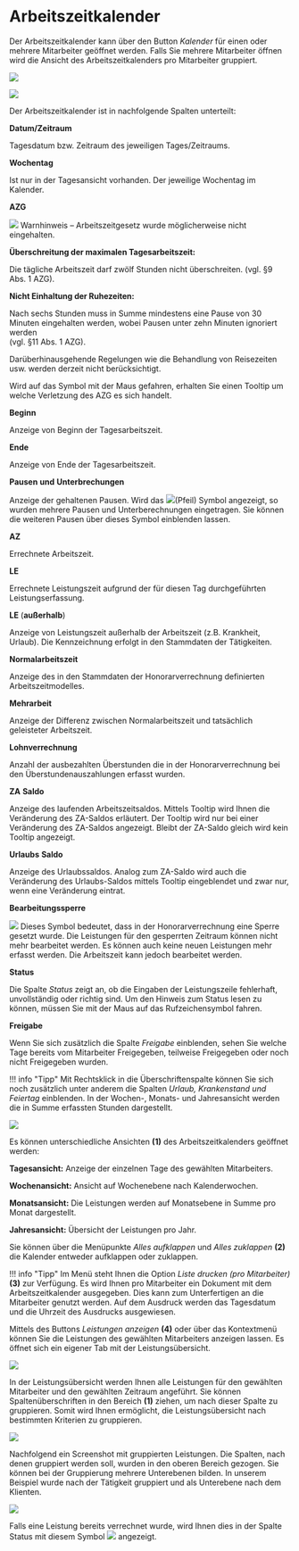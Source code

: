 # Arbeitszeitkalender

Der Arbeitszeitkalender kann über den Button *Kalender* für einen oder
mehrere Mitarbeiter geöffnet werden. Falls Sie mehrere Mitarbeiter
öffnen wird die Ansicht des Arbeitszeitkalenders pro Mitarbeiter
gruppiert.


![](<img/image137.png>)


![](<img/image171.png>)

Der Arbeitszeitkalender ist in nachfolgende Spalten unterteilt:

**Datum/Zeitraum**

Tagesdatum bzw. Zeitraum des jeweiligen Tages/Zeitraums.

**Wochentag**

Ist nur in der Tagesansicht vorhanden. Der jeweilige Wochentag im
Kalender.

**AZG**

![](<img/image139.png>) Warnhinweis –
Arbeitszeitgesetz wurde möglicherweise nicht eingehalten.

**Überschreitung der maximalen Tagesarbeitszeit:**

Die tägliche Arbeitszeit darf zwölf Stunden nicht überschreiten. (vgl.
§9 Abs. 1 AZG).

**Nicht Einhaltung der Ruhezeiten:**

Nach sechs Stunden muss in Summe mindestens eine Pause von 30 Minuten
eingehalten werden, wobei Pausen unter zehn Minuten ignoriert werden  
(vgl. §11 Abs. 1 AZG).

Darüberhinausgehende Regelungen wie die Behandlung von Reisezeiten usw.
werden derzeit nicht berücksichtigt.

Wird auf das Symbol mit der Maus gefahren, erhalten Sie einen Tooltip um
welche Verletzung des AZG es sich handelt.

**Beginn**

Anzeige von Beginn der Tagesarbeitszeit.

**Ende**

Anzeige von Ende der Tagesarbeitszeit.

**Pausen** **und** **Unterbrechungen**

Anzeige der gehaltenen Pausen. Wird das
![](<img/image140.png>)(Pfeil) Symbol angezeigt, so
wurden mehrere Pausen und Unterberechnungen eingetragen. Sie können die
weiteren Pausen über dieses Symbol einblenden lassen.

**AZ**

Errechnete Arbeitszeit.

**LE**

Errechnete Leistungszeit aufgrund der für diesen Tag durchgeführten
Leistungserfassung.

**LE** (**außerhalb**)

Anzeige von Leistungszeit außerhalb der Arbeitszeit (z.B. Krankheit,
Urlaub). Die Kennzeichnung erfolgt in den Stammdaten der Tätigkeiten.

**Normalarbeitszeit**

Anzeige des in den Stammdaten der Honorarverrechnung definierten
Arbeitszeitmodelles.

**Mehrarbeit**

Anzeige der Differenz zwischen Normalarbeitszeit und tatsächlich
geleisteter Arbeitszeit.

**Lohnverrechnung**

Anzahl der ausbezahlten Überstunden die in der Honorarverrechnung bei
den Überstundenauszahlungen erfasst wurden.

**ZA** **Saldo**

Anzeige des laufenden Arbeitszeitsaldos. Mittels Tooltip wird Ihnen die
Veränderung des ZA-Saldos erläutert. Der Tooltip wird nur bei einer
Veränderung des ZA-Saldos angezeigt. Bleibt der ZA-Saldo gleich wird
kein Tooltip angezeigt.

**Urlaubs** **Saldo**

Anzeige des Urlaubssaldos. Analog zum ZA-Saldo wird auch die Veränderung
des Urlaubs-Saldos mittels Tooltip eingeblendet und zwar nur, wenn eine
Veränderung eintrat.

**Bearbeitungssperre**

![](<img/image141.png>) Dieses Symbol bedeutet, dass
in der Honorarverrechnung eine Sperre gesetzt wurde. Die Leistungen für
den gesperrten Zeitraum können nicht mehr bearbeitet werden. Es können
auch keine neuen Leistungen mehr erfasst werden. Die Arbeitszeit kann
jedoch bearbeitet werden.

**Status**

Die Spalte *Status* zeigt an, ob die Eingaben der Leistungszeile
fehlerhaft, unvollständig oder richtig sind. Um den Hinweis zum Status
lesen zu können, müssen Sie mit der Maus auf das Rufzeichensymbol
fahren.

**Freigabe**

Wenn Sie sich zusätzlich die Spalte *Freigabe* einblenden, sehen Sie
welche Tage bereits vom Mitarbeiter Freigegeben, teilweise Freigegeben
oder noch nicht Freigegeben wurden.

!!! info "Tipp"
    Mit Rechtsklick in die Überschriftenspalte können Sie sich noch
    zusätzlich unter anderem die Spalten *Urlaub, Krankenstand und Feiertag*
    einblenden. In der Wochen-, Monats- und Jahresansicht werden die in
    Summe erfassten Stunden dargestellt.

![](<img/image173.png>)

Es können unterschiedliche Ansichten **(1)** des Arbeitszeitkalenders
geöffnet werden:

**Tagesansicht:** Anzeige der einzelnen Tage des gewählten Mitarbeiters.

**Wochenansicht:** Ansicht auf Wochenebene nach Kalenderwochen.

**Monatsansicht:** Die Leistungen werden auf Monatsebene in Summe pro
Monat dargestellt.

**Jahresansicht:** Übersicht der Leistungen pro Jahr.

Sie können über die Menüpunkte *Alles aufklappen* und *Alles zuklappen*
**(2)** die Kalender entweder aufklappen oder zuklappen.

!!! info "Tipp"
    Im Menü steht Ihnen die Option *Liste drucken (pro Mitarbeiter)* **(3)** zur Verfügung. Es wird Ihnen pro Mitarbeiter ein Dokument mit dem Arbeitszeitkalender ausgegeben. Dies kann zum Unterfertigen an die Mitarbeiter genutzt werden. Auf dem Ausdruck werden das Tagesdatum und die Uhrzeit des Ausdrucks ausgewiesen.

Mittels des Buttons *Leistungen anzeigen* **(4)** oder über das
Kontextmenü können Sie die Leistungen des gewählten Mitarbeiters
anzeigen lassen. Es öffnet sich ein eigener Tab mit der
Leistungsübersicht.

![](<img/image143.png>)

In der Leistungsübersicht werden Ihnen alle Leistungen für den gewählten
Mitarbeiter und den gewählten Zeitraum angeführt. Sie können
Spaltenüberschriften in den Bereich **(1)** ziehen, um nach dieser
Spalte zu gruppieren. Somit wird Ihnen ermöglicht, die Leistungsübersicht
nach bestimmten Kriterien zu gruppieren.

![](<img/image144.png>)

Nachfolgend ein Screenshot mit gruppierten Leistungen. Die Spalten, nach
denen gruppiert werden soll, wurden in den oberen Bereich gezogen. Sie
können bei der Gruppierung mehrere Unterebenen bilden. In unserem
Beispiel wurde nach der Tätigkeit gruppiert und als Unterebene nach dem
Klienten.

![](<img/image145.png>)

Falls eine Leistung bereits verrechnet wurde, wird Ihnen dies in der
Spalte Status mit diesem Symbol
![](<img/image146.png>) angezeigt.